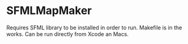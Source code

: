 # SFMLMapMaker
Requires SFML library to be installed in order to run. 
Makefile is in the works. Can be run directly from Xcode an Macs. 
